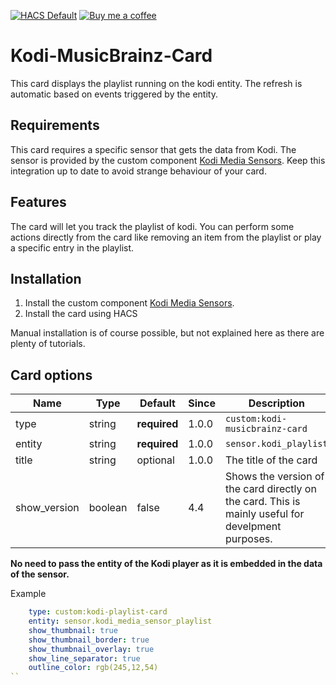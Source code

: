 [![HACS Default][hacs_shield]][hacs]
[![Buy me a coffee][buy_me_a_coffee_shield]][buy_me_a_coffee]

[hacs_shield]: https://img.shields.io/static/v1.svg?label=HACS&message=Default&style=popout&color=green&labelColor=41bdf5&logo=HomeAssistantCommunityStore&logoColor=white
[hacs]: https://hacs.xyz/docs/default_repositories

[buy_me_a_coffee_shield]: https://img.shields.io/static/v1.svg?label=%20&message=Buy%20me%20a%20coffee&color=6f4e37&logo=buy%20me%20a%20coffee&logoColor=white
[buy_me_a_coffee]: https://www.buymeacoffee.com/jtbgroup


# Kodi-MusicBrainz-Card

This card displays the playlist running on the kodi entity. The refresh is automatic based on events triggered by the entity.

## Requirements

This card requires a specific sensor that gets the data from Kodi. The sensor is provided by the custom component [Kodi Media Sensors](https://github.com/jtbgroup/kodi-media-sensors). Keep this integration up to date to avoid strange behaviour of your card.

## Features

The card will let you track the playlist of kodi.
You can perform some actions directly from the card like removing an item from the playlist or play a specific entry in the playlist.

## Installation

1. Install the custom component [Kodi Media Sensors](https://github.com/jtbgroup/kodi-media-sensors).
2. Install the card using HACS

Manual installation is of course possible, but not explained here as there are plenty of tutorials.

## Card options

| Name | Type | Default | Since | Description |
|------|------|---------|-------|-------------|
| type | string | **required** | 1.0.0 | `custom:kodi-musicbrainz-card` |
| entity | string | **required** | 1.0.0 |  `sensor.kodi_playlist` |
| title | string | optional | 1.0.0 | The title of the card |
| show_version | boolean | false | 4.4 | Shows the version of the card directly on the card. This is mainly useful for develpment purposes. |

**No need to pass the entity of the Kodi player as it is embedded in the data of the sensor.**

Example

``` yaml
    type: custom:kodi-playlist-card
    entity: sensor.kodi_media_sensor_playlist
    show_thumbnail: true
    show_thumbnail_border: true
    show_thumbnail_overlay: true
    show_line_separator: true
    outline_color: rgb(245,12,54)
``
